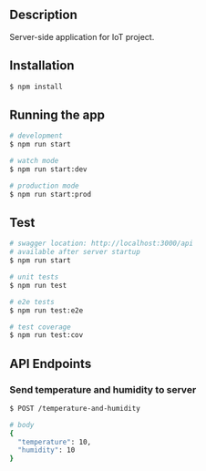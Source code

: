 ## Description

Server-side application for IoT project.

## Installation

```bash
$ npm install
```

## Running the app

```bash
# development
$ npm run start

# watch mode
$ npm run start:dev

# production mode
$ npm run start:prod
```

## Test

```bash
# swagger location: http://localhost:3000/api
# available after server startup
$ npm run start

# unit tests
$ npm run test

# e2e tests
$ npm run test:e2e

# test coverage
$ npm run test:cov
```

## API Endpoints
### Send temperature and humidity to server
```bash
$ POST /temperature-and-humidity

# body
{
  "temperature": 10,
  "humidity": 10
}
```
